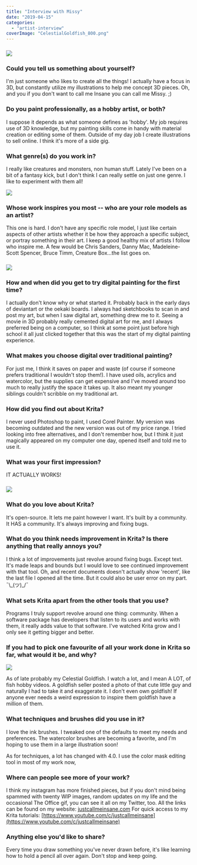 ```yaml
---
title: "Interview with Missy"
date: "2019-04-15"
categories: 
  - "artist-interview"
coverImage: "CelestialGoldfish_800.png"
---
```


### ![](../images/Unicorn_Centaur_800.png)

### Could you tell us something about yourself?

I'm just someone who likes to create all the things! I actually have a focus in 3D, but constantly utilize my illustrations to help me concept 3D pieces. Oh, and you if you don't want to call me Insane you can call me Missy. ;)

### Do you paint professionally, as a hobby artist, or both?

I suppose it depends as what someone defines as 'hobby'. My job requires use of 3D knowledge, but my painting skills come in handy with material creation or editing some of them. Outside of my day job I create illustrations to sell online. I think it's more of a side gig.

### What genre(s) do you work in?

I really like creatures and monsters, non human stuff. Lately I've been on a bit of a fantasy kick, but I don't think I can really settle on just one genre. I like to experiment with them all!

![](../images/mermaidlineart_800.png)

### Whose work inspires you most -- who are your role models as an artist?

This one is hard. I don't have any specific role model, I just like certain aspects of other artists whether it be how they approach a specific subject, or portray something in their art. I keep a good healthy mix of artists I follow who inspire me. A few would be Chris Sanders, Danny Mac, Madeleine-Scott Spencer, Bruce Timm, Creature Box...the list goes on.

### ![](../images/FemaleDemon_800.jpg)

### How and when did you get to try digital painting for the first time?

I actually don't know why or what started it. Probably back in the early days of deviantart or the oekaki boards. I always had sketchbooks to scan in and post my art, but when I saw digital art, something drew me to it. Seeing a movie in 3D probably really cemented digital art for me, and I always preferred being on a computer, so I think at some point just before high school it all just clicked together that this was the start of my digital painting experience.

### What makes you choose digital over traditional painting?

For just me, I think it saves on paper and waste (of course if someone prefers traditional I wouldn't stop them!). I have used oils, acrylics and watercolor, but the supplies can get expensive and I've moved around too much to really justify the space it takes up. It also meant my younger siblings couldn't scribble on my traditional art.

### How did you find out about Krita?

I never used Photoshop to paint, I used Corel Painter. My version was becoming outdated and the new version was out of my price range. I tried looking into free alternatives, and I don't remember how, but I think it just magically appeared on my computer one day, opened itself and told me to use it.

### What was your first impression?

IT ACTUALLY WORKS!

### ![](../images/MermaidNecklace_800.png)

### What do you love about Krita?

It's open-source. It lets me paint however I want. It's built by a community. It HAS a community. It's always improving and fixing bugs.

### What do you think needs improvement in Krita? Is there anything that really annoys you?

I think a lot of improvements just revolve around fixing bugs. Except text. It's made leaps and bounds but I would love to see continued improvement with that tool. Oh, and recent documents doesn't actually show 'recent', like the last file I opened all the time. But it could also be user error on my part. ¯\\\_(ツ)\_/¯

### What sets Krita apart from the other tools that you use?

Programs I truly support revolve around one thing: community. When a software package has developers that listen to its users and works with them, it really adds value to that software. I've watched Krita grow and I only see it getting bigger and better.

### If you had to pick one favourite of all your work done in Krita so far, what would it be, and why?

![](../images/CelestialGoldfish_800.png)

As of late probably my Celestial Goldfish. I watch a lot, and I mean A LOT, of fish hobby videos. A goldfish seller posted a photo of that cute little guy and naturally I had to take it and exaggerate it. I don't even own goldfish! If anyone ever needs a weird expression to inspire them goldfish have a million of them.

### What techniques and brushes did you use in it?

I love the ink brushes. I tweaked one of the defaults to meet my needs and preferences. The watercolor brushes are becoming a favorite, and I'm hoping to use them in a large illustration soon!

As for techniques, a lot has changed with 4.0. I use the color mask editing tool in most of my work now,

### Where can people see more of your work?

I think my instagram has more finished pieces, but if you don't mind being spammed with twenty WIP images, random updates on my life and the occasional The Office gif, you can see it all on my Twitter, too. All the links can be found on my website: [justcallmeinsane.com](http://justcallmeinsane.com) For quick access to my Krita tutorials: [https://www.youtube.com/c/justcallmeinsane](https://www.youtube.com/c/justcallmeinsane)

### Anything else you'd like to share?

Every time you draw something you've never drawn before, it's like learning how to hold a pencil all over again. Don't stop and keep going.
